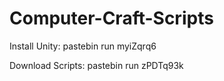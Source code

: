 # Computer-Craft-Scripts

Install Unity: pastebin run myiZqrq6

Download Scripts: pastebin run zPDTq93k